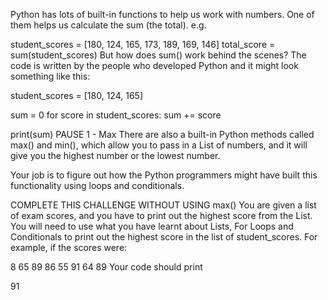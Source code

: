 Python has lots of built-in functions to help us work with numbers. One of them helps us calculate the sum (the total). e.g.

student_scores = [180, 124, 165, 173, 189, 169, 146]
total_score = sum(student_scores) 
But how does sum() work behind the scenes? The code is written by the people who developed Python and it might look something like this:

student_scores = [180, 124, 165]

sum = 0
for score in student_scores:
    sum += score
    
print(sum)
PAUSE 1 - Max
There are also a built-in Python methods called max() and min(), which allow you to pass in a List of numbers, and it will give you the highest number or the lowest number.

Your job is to figure out how the Python programmers might have built this functionality using loops and conditionals.

COMPLETE THIS CHALLENGE WITHOUT USING max()
You are given a list of exam scores, and you have to print out the highest score from the List. You will need to use what you have learnt about Lists, For Loops and Conditionals to print out the highest score in the list of student_scores. For example, if the scores were:

8 65 89 86 55 91 64 89
Your code should print

91